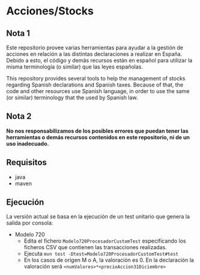 # Acciones/Stocks

## Nota 1

Este repositorio provee varias herramientas para ayudar a la gestión de acciones en relación a las distintas declaraciones a realizar en España. Debido a esto, el código y demás recursos están en español para utilizar la misma terminología (o similar) que las leyes españolas.

This repository provides several tools to help the management of stocks regarding Spanish declarations and Spanish taxes. Because of that, the code and other resources use Spanish language, in order to use the same (or similar) terminology that the used by Spanish law.

## Nota 2

**No nos responsabilizamos de los posibles errores que puedan tener las herramientas o demás recursos contenidos en este repositorio, ni de un uso inadecuado.**


## Requisitos

 * java
 * maven
 
## Ejecución

La versión actual se basa en la ejecución de un test unitario que genera la salida por consola:
* Modelo 720
    * Edita el fichero `Modelo720ProcesadorCustomTest` especificando los ficheros CSV que contienen las transacciones realizadas.
    * Ejecuta `mvn test -Dtest=Modelo720ProcesadorCustomTest#test`
    * En los casos de origen M o A, la valoración es 0. En la declaración la valoración será `<numValores>*<precioAccion31Diciembre>`
